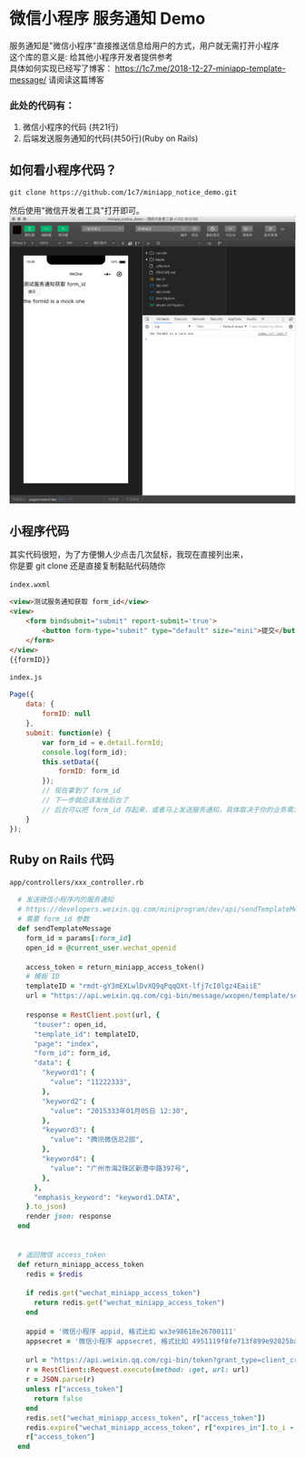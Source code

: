 # 微信小程序 服务通知 Demo
服务通知是"微信小程序"直接推送信息给用户的方式，用户就无需打开小程序    
这个库的意义是: 给其他小程序开发者提供参考    
具体如何实现已经写了博客： https://1c7.me/2018-12-27-miniapp-template-message/
请阅读这篇博客  

### 此处的代码有：
1. 微信小程序的代码 (共21行)  
2. 后端发送服务通知的代码(共50行)(Ruby on Rails)  

## 如何看小程序代码？
```
git clone https://github.com/1c7/miniapp_notice_demo.git
```
然后使用"微信开发者工具"打开即可。   
![](img/demo.png)


## 小程序代码
其实代码很短，为了方便懒人少点击几次鼠标，我现在直接列出来，    
你是要 git clone 还是直接复制黏贴代码随你  

`index.wxml`
```html
<view>测试服务通知获取 form_id</view>
<view>
    <form bindsubmit="submit" report-submit='true'>
        <button form-type="submit" type="default" size="mini">提交</button>
    </form>
</view>
{{formID}}
```

`index.js`
```javascript
Page({
    data: {
        formID: null
    },
    submit: function(e) {
        var form_id = e.detail.formId;
        console.log(form_id);
        this.setData({
            formID: form_id
        });
        // 现在拿到了 form_id
        // 下一步就应该发给后台了
        // 后台可以把 form_id 存起来，或者马上发送服务通知，具体取决于你的业务需求
    }
});
```

## Ruby on Rails 代码


`app/controllers/xxx_controller.rb`
```ruby
  # 发送微信小程序内的服务通知
  # https://developers.weixin.qq.com/miniprogram/dev/api/sendTemplateMessage.html
  # 需要 form_id 参数
  def sendTemplateMessage
    form_id = params[:form_id]
    open_id = @current_user.wechat_openid

    access_token = return_miniapp_access_token()
    # 模板 ID
    templateID = "rmdt-gY3mEXLwlDvXQ9qPqqQXt-lfj7cI0lgz4EaiiE"
    url = "https://api.weixin.qq.com/cgi-bin/message/wxopen/template/send?access_token=#{access_token}"

    response = RestClient.post(url, {
      "touser": open_id,
      "template_id": templateID,
      "page": "index",
      "form_id": form_id,
      "data": {
        "keyword1": {
          "value": "11222333",
        },
        "keyword2": {
          "value": "2015333年01月05日 12:30",
        },
        "keyword3": {
          "value": "腾讯微信总2部",
        },
        "keyword4": {
          "value": "广州市海2珠区新港中路397号",
        },
      },
      "emphasis_keyword": "keyword1.DATA",
    }.to_json)
    render json: response
  end


  # 返回微信 access_token
  def return_miniapp_access_token
    redis = $redis

    if redis.get("wechat_miniapp_access_token")
      return redis.get("wechat_miniapp_access_token")
    end

    appid = '微信小程序 appid, 格式比如 wx3e98618e26700111'
    appsecret = '微信小程序 appsecret, 格式比如 4951119f8fe713f899e92825bad111dz'

    url = "https://api.weixin.qq.com/cgi-bin/token?grant_type=client_credential&appid=#{appid}&secret=#{appsecret}"
    r = RestClient::Request.execute(method: :get, url: url)
    r = JSON.parse(r)
    unless r["access_token"]
      return false
    end
    redis.set("wechat_miniapp_access_token", r["access_token"])
    redis.expire("wechat_miniapp_access_token", r["expires_in"].to_i - 60) # 提早 60 秒过期
    r["access_token"]
  end
```